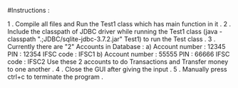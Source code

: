#Instructions :

  1 . Compile all files and Run the Test1 class which has main function in it . 
  2 . Include the classpath of JDBC driver while running the Test1 class (java -classpath ".;JDBC/sqlite-jdbc-3.7.2.jar" Test1) to run the Test class . 
  3 . Currently there are "2" Accounts in Database :
        a)  Account number : 12345
            PIN : 12354
            IFSC code : IFSC1
        b)  Account number : 55555
            PIN : 66666
            IFSC code : IFSC2
      Use these 2 accounts to do Transactions and Transfer money to one another . 
  4 . Close the GUI after giving the input .
  5 . Manually press ctrl+c to terminate the program . 
  
  
